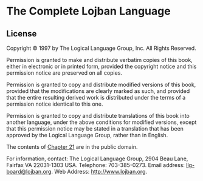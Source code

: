 # The Complete Lojban Language

## License

Copyright © 1997 by The Logical Language Group, Inc. All Rights Reserved.

Permission is granted to make and distribute verbatim copies of this book, either in electronic or in printed form, provided the copyright notice and this permission notice are preserved on all copies.

Permission is granted to copy and distribute modified versions of this book, provided that the modifications are clearly marked as such, and provided that the entire resulting derived work is distributed under the terms of a permission notice identical to this one.

Permission is granted to copy and distribute translations of this book into another language, under the above conditions for modified versions, except that this permission notice may be stated in a translation that has been approved by the Logical Language Group, rather than in English.

The contents of [Chapter 21](chapter21 "Chapter 21. Formal Grammars") are in the public domain.

For information, contact: The Logical Language Group, 2904 Beau Lane, Fairfax VA 22031-1303 USA. Telephone: 703-385-0273. Email address: [llg-board@lojban.org](mailto:llg-board@lojban.org). Web Address: <http://www.lojban.org>.

